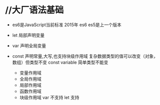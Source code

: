 # //大厂语法基础

- es6是JavaScript当前标准
2015年 es6
es5是上一个版本
- let 局部声明变量
- var 声明全局变量


- const 声明常量,大写,也支持块级作用域
  复杂数据类型的值可以改变（对象，数组）但类型不变 const variable 简单类型不能变

  - 变量作用域
   - 全局作用域
   - 局部作用域
    - 函数作用域
    - 块级作用域
      var 不支持
      let 支持